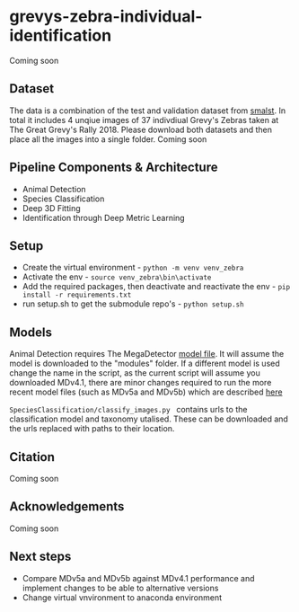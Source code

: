 # grevys-zebra-individual-identification
Coming soon
## Dataset
The data is a combination of the test and validation dataset from [smalst](https://github.com/silviazuffi/smalst). In total it includes 4 unqiue images of 37 indivdiual Grevy's Zebras taken at The Great Grevy's Rally 2018. Please download both datasets and then place all the images into a single folder.
Coming soon
## Pipeline Components & Architecture
* Animal Detection
* Species Classification
* Deep 3D Fitting
* Identification through Deep Metric Learning
## Setup
* Create the virtual environment - `python -m venv venv_zebra` 
* Activate the env - `source venv_zebra\bin\activate` 
* Add the required packages, then deactivate and reactivate the env - `pip install -r requirements.txt`
* run setup.sh to get the submodule repo's - `python setup.sh` 

## Models
Animal Detection requires The MegaDetector [model file](https://github.com/microsoft/CameraTraps/blob/main/megadetector.md#using-the-model). It will assume the model is downloaded to the "modules" folder. If a different model is used change the name in the script, as the current script will assume you downloaded MDv4.1, there are minor changes required to run the more recent model files (such as MDv5a and MDv5b) which are described [here](https://github.com/microsoft/CameraTraps/blob/main/megadetector.md#using-the-model)

`SpeciesClassification/classify_images.py ` contains urls to the classification model and taxonomy utalised. These can be downloaded and the urls replaced with paths to their location.


## Citation
Coming soon
## Acknowledgements
Coming soon
## Next steps
* Compare MDv5a and MDv5b against MDv4.1 performance and implement changes to be able to alternative versions
* Change virtual vnvironment to anaconda environment
